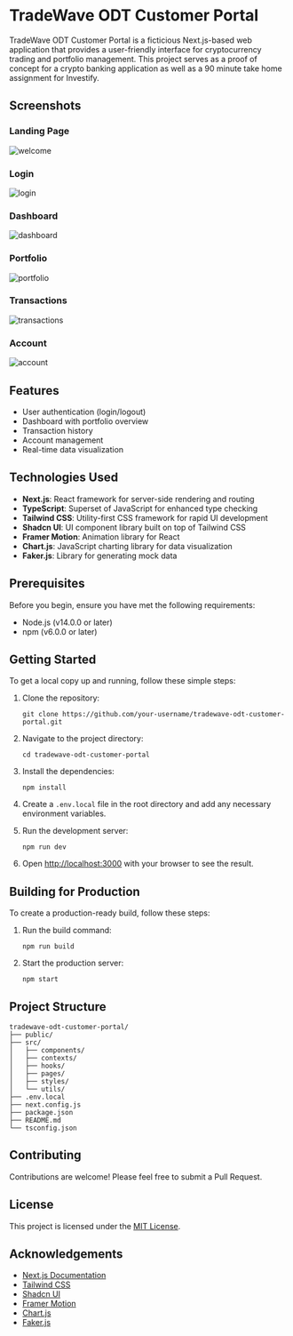 # TradeWave ODT Customer Portal

TradeWave ODT Customer Portal is a ficticious Next.js-based web application that provides a user-friendly interface for cryptocurrency trading and portfolio management. This project serves as a proof of concept for a crypto banking application as well as a 90 minute take home assignment for Investify.

## Screenshots
### Landing Page
![welcome](https://github.com/user-attachments/assets/0f3e6cbf-b53d-44c2-8e70-e3782b872247)


### Login
![login](https://github.com/user-attachments/assets/fa284a0d-e209-4cd0-9a14-52283bcdd560)


### Dashboard
![dashboard](https://github.com/user-attachments/assets/a150ba17-8029-4858-aac0-c5fb887f2851)


### Portfolio
![portfolio](https://github.com/user-attachments/assets/36b4a691-56a0-4726-92b8-f9b3fe5952b2)


### Transactions
![transactions](https://github.com/user-attachments/assets/a183cd95-78f7-4773-911a-c06d3786f2d1)


### Account
![account](https://github.com/user-attachments/assets/72611cb9-d46e-497f-9abd-fb6c77f62044)


## Features

- User authentication (login/logout)
- Dashboard with portfolio overview
- Transaction history
- Account management
- Real-time data visualization

## Technologies Used

- **Next.js**: React framework for server-side rendering and routing
- **TypeScript**: Superset of JavaScript for enhanced type checking
- **Tailwind CSS**: Utility-first CSS framework for rapid UI development
- **Shadcn UI**: UI component library built on top of Tailwind CSS
- **Framer Motion**: Animation library for React
- **Chart.js**: JavaScript charting library for data visualization
- **Faker.js**: Library for generating mock data

## Prerequisites

Before you begin, ensure you have met the following requirements:

- Node.js (v14.0.0 or later)
- npm (v6.0.0 or later)

## Getting Started

To get a local copy up and running, follow these simple steps:

1. Clone the repository:
   ```
   git clone https://github.com/your-username/tradewave-odt-customer-portal.git
   ```

2. Navigate to the project directory:
   ```
   cd tradewave-odt-customer-portal
   ```

3. Install the dependencies:
   ```
   npm install
   ```

4. Create a `.env.local` file in the root directory and add any necessary environment variables.

5. Run the development server:
   ```
   npm run dev
   ```

6. Open [http://localhost:3000](http://localhost:3000) with your browser to see the result.

## Building for Production

To create a production-ready build, follow these steps:

1. Run the build command:
   ```
   npm run build
   ```

2. Start the production server:
   ```
   npm start
   ```

## Project Structure

```
tradewave-odt-customer-portal/
├── public/
├── src/
│   ├── components/
│   ├── contexts/
│   ├── hooks/
│   ├── pages/
│   ├── styles/
│   └── utils/
├── .env.local
├── next.config.js
├── package.json
├── README.md
└── tsconfig.json
```

## Contributing

Contributions are welcome! Please feel free to submit a Pull Request.

## License

This project is licensed under the [MIT License](LICENSE).

## Acknowledgements

- [Next.js Documentation](https://nextjs.org/docs)
- [Tailwind CSS](https://tailwindcss.com/)
- [Shadcn UI](https://ui.shadcn.com/)
- [Framer Motion](https://www.framer.com/motion/)
- [Chart.js](https://www.chartjs.org/)
- [Faker.js](https://fakerjs.dev/)
